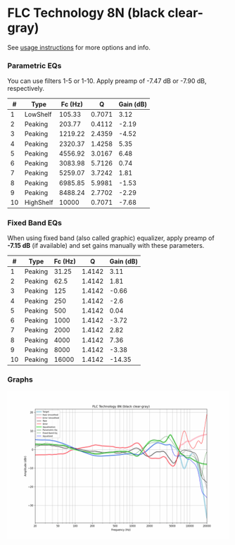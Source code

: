 # FLC Technology 8N (black clear-gray)
See [usage instructions](https://github.com/jaakkopasanen/AutoEq#usage) for more options and info.

### Parametric EQs
You can use filters 1-5 or 1-10. Apply preamp of -7.47 dB or -7.90 dB, respectively.

|   # | Type      |   Fc (Hz) |      Q |   Gain (dB) |
|-----|-----------|-----------|--------|-------------|
|   1 | LowShelf  |    105.33 | 0.7071 |        3.12 |
|   2 | Peaking   |    203.77 | 0.4112 |       -2.19 |
|   3 | Peaking   |   1219.22 | 2.4359 |       -4.52 |
|   4 | Peaking   |   2320.37 | 1.4258 |        5.35 |
|   5 | Peaking   |   4556.92 | 3.0167 |        6.48 |
|   6 | Peaking   |   3083.98 | 5.7126 |        0.74 |
|   7 | Peaking   |   5259.07 | 3.7242 |        1.81 |
|   8 | Peaking   |   6985.85 | 5.9981 |       -1.53 |
|   9 | Peaking   |   8488.24 | 2.7702 |       -2.29 |
|  10 | HighShelf |  10000    | 0.7071 |       -7.68 |

### Fixed Band EQs
When using fixed band (also called graphic) equalizer, apply preamp of **-7.15 dB** (if available) and set gains manually with these parameters.

|   # | Type    |   Fc (Hz) |      Q |   Gain (dB) |
|-----|---------|-----------|--------|-------------|
|   1 | Peaking |     31.25 | 1.4142 |        3.11 |
|   2 | Peaking |     62.5  | 1.4142 |        1.81 |
|   3 | Peaking |    125    | 1.4142 |       -0.66 |
|   4 | Peaking |    250    | 1.4142 |       -2.6  |
|   5 | Peaking |    500    | 1.4142 |        0.04 |
|   6 | Peaking |   1000    | 1.4142 |       -3.72 |
|   7 | Peaking |   2000    | 1.4142 |        2.82 |
|   8 | Peaking |   4000    | 1.4142 |        7.36 |
|   9 | Peaking |   8000    | 1.4142 |       -3.38 |
|  10 | Peaking |  16000    | 1.4142 |      -14.35 |

### Graphs
![](./FLC%20Technology%208N%20(black%20clear-gray).png)
